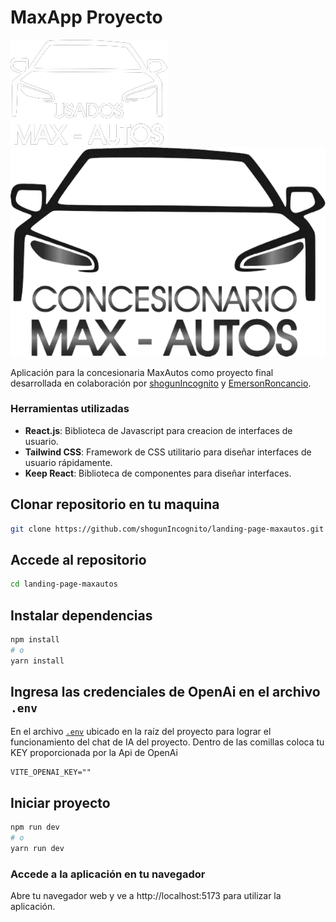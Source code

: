 # MaxApp Proyecto

![MaxLogo-dark](src/assets/maxautoslogoblanco.webp#gh-dark-mode-only)![MaxLogo-light](src/assets/maxautosicon.webp#gh-dark-mode-only#gh-light-mode-only)

Aplicación para la concesionaria MaxAutos como proyecto final desarrollada en colaboración por [shogunIncognito](https://github.com/shogunIncognito) y [EmersonRoncancio](https://github.com/EmersonRoncancio).

### Herramientas utilizadas
- **React.js**: Biblioteca de Javascript para creacion de interfaces de usuario.
- **Tailwind CSS**: Framework de CSS utilitario para diseñar interfaces de usuario rápidamente.
- **Keep React**: Biblioteca de componentes para diseñar interfaces.


## Clonar repositorio en tu maquina
```bash
git clone https://github.com/shogunIncognito/landing-page-maxautos.git
```

## Accede al repositorio
```bash
cd landing-page-maxautos
```


## Instalar dependencias
```bash
npm install
# o
yarn install
```

## Ingresa las credenciales de OpenAi en el archivo `.env`
En el archivo [`.env`](.env) ubicado en la raíz del proyecto para lograr el funcionamiento del chat de IA del proyecto. Dentro de las comillas coloca tu KEY proporcionada por la Api de OpenAi

```env
VITE_OPENAI_KEY=""
```

## Iniciar proyecto
```bash
npm run dev
# o
yarn run dev
```

### Accede a la aplicación en tu navegador
Abre tu navegador web y ve a http://localhost:5173 para utilizar la aplicación.
